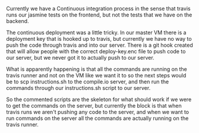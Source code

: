 Currently we have a Continuous integration process in the sense that travis runs our jasmine tests on the frontend, but not the tests that we have on the backend.

The continuous deployment was a little tricky. In our master VM there is a deployment key that is hooked up to travis, but currently we have no way to push the code through travis and into our server. There is a git hook created that will allow people with the correct deploy-key.enc file to push code to our server, but we never got it to actually push to our server. 

What is apparently happening is that all the commands are running on the travis runner and not on the VM like we want it to so the next steps would be to scp instructions.sh to the compile.io server, and then run the commands through our instructions.sh script to our server. 

So the commented scripts are the skeleton for what should work if we were to get the commands on the server, but currently the block is that when travis runs we aren't pushing any code to the server, and when we want to run commands on the server all the commands are actually running on the travis runner. 
